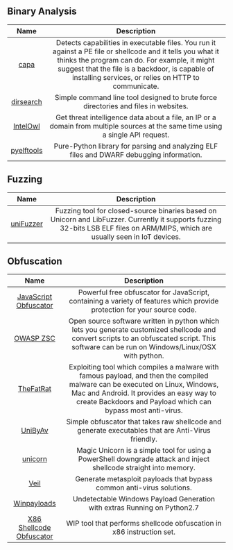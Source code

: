 ## Binary Analysis
|   Name   |   Description  |
|:-:|:-:|
|[capa](https://github.com/fireeye/capa)|Detects capabilities in executable files. You run it against a PE file or shellcode and it tells you what it thinks the program can do. For example, it might suggest that the file is a backdoor, is capable of installing services, or relies on HTTP to communicate.|
|[dirsearch](https://github.com/eliben/pyelftools)| Simple command line tool designed to brute force directories and files in websites.|
|[IntelOwl](https://github.com/eliben/pyelftools)|Get threat intelligence data about a file, an IP or a domain from multiple sources at the same time using a single API request.|
|[pyelftools](https://github.com/eliben/pyelftools)|Pure-Python library for parsing and analyzing ELF files and DWARF debugging information.|

## Fuzzing
|  Name   |   Description  |
|:-:|:-:|
|[uniFuzzer](https://github.com/PAGalaxyLab/uniFuzzer)| Fuzzing tool for closed-source binaries based on Unicorn and LibFuzzer. Currently it supports fuzzing 32-bits LSB ELF files on ARM/MIPS, which are usually seen in IoT devices.|


## Obfuscation
|  Name   |   Description  |
|:-:|:-:|
|[JavaScript Obfuscator](https://github.com/javascript-obfuscator/javascript-obfuscator)| Powerful free obfuscator for JavaScript, containing a variety of features which provide protection for your source code.|
|[OWASP ZSC](https://github.com/OWASP/ZSC)| Open source software written in python which lets you generate customized shellcode and convert scripts to an obfuscated script. This software can be run on Windows/Linux/OSX with python.|
|[TheFatRat](https://github.com/Screetsec/TheFatRat)| Exploiting tool which compiles a malware with famous payload, and then the compiled malware can be executed on Linux, Windows, Mac and Android. It provides an easy way to create Backdoors and Payload which can bypass most anti-virus.|
|[UniByAv](https://github.com/Mr-Un1k0d3r/UniByAv)| Simple obfuscator that takes raw shellcode and generate executables that are Anti-Virus friendly.|
|[unicorn](https://github.com/trustedsec/unicorn)| Magic Unicorn is a simple tool for using a PowerShell downgrade attack and inject shellcode straight into memory.|
|[Veil](https://github.com/Veil-Framework/Veil)| Generate metasploit payloads that bypass common anti-virus solutions.|
|[Winpayloads](https://github.com/nccgroup/Winpayloads)| Undetectable Windows Payload Generation with extras Running on Python2.7|
|[X86 Shellcode Obfuscator](https://github.com/kgretzky/python-x86-obfuscator)| WIP tool that performs shellcode obfuscation in x86 instruction set.|